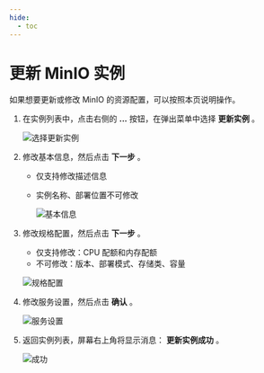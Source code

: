 ```yaml
---
hide:
  - toc
---
```


# 更新 MinIO 实例

如果想要更新或修改 MinIO 的资源配置，可以按照本页说明操作。

1. 在实例列表中，点击右侧的 __...__  按钮，在弹出菜单中选择 __更新实例__ 。

    ![选择更新实例](https://docs.daocloud.io/daocloud-docs-images/docs/middleware/minio/images/update01.png)

2. 修改基本信息，然后点击 __下一步__ 。

    - 仅支持修改描述信息
    - 实例名称、部署位置不可修改

        ![基本信息](https://docs.daocloud.io/daocloud-docs-images/docs/middleware/minio/images/update02.png)

3. 修改规格配置，然后点击 __下一步__ 。

    - 仅支持修改：CPU 配额和内存配额
    - 不可修改：版本、部署模式、存储类、容量

    ![规格配置](https://docs.daocloud.io/daocloud-docs-images/docs/middleware/minio/images/update03.png)

4. 修改服务设置，然后点击 __确认__ 。

    ![服务设置](https://docs.daocloud.io/daocloud-docs-images/docs/middleware/minio/images/update04.png)

5. 返回实例列表，屏幕右上角将显示消息： __更新实例成功__ 。

    ![成功](https://docs.daocloud.io/daocloud-docs-images/docs/middleware/minio/images/update05.png)

